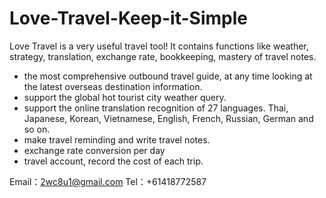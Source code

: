 # Love-Travel-Keep-it-Simple
Love Travel is a very useful travel tool! It contains functions like weather, strategy, translation, exchange rate, bookkeeping, mastery of travel notes.
- the most comprehensive outbound travel guide, at any time looking at the latest overseas destination information.
- support the global hot tourist city weather query.
- support the online translation recognition of 27 languages. Thai, Japanese, Korean, Vietnamese, English, French, Russian, German and so on.
- make travel reminding and write travel notes.
- exchange rate conversion per day
- travel account, record the cost of each trip.

Email：2wc8u1@gmail.com
Tel：+61418772587
